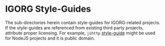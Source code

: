 # IGORG Style-Guides

The sub-directories herein contain style-guides for IGORG-related projects. If the style-guides are referenced from existing third party projects, attribute proper licensing. For example, `jshttp` [style-guide](https://github.com/jshttp/style-guide) might be used for NodeJS projects and it is public domain.